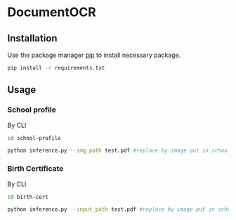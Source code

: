 # DocumentOCR

## Installation

Use the package manager [pip](https://pip.pypa.io/en/stable/) to install necessary package.

```bash
pip install -r requirements.txt
```

## Usage

### School profile

By CLI

```bash
cd school-profile

python inference.py --img_path test.pdf #replace by image put in school-profile
```

### Birth Certificate

By CLI

```bash
cd birth-cert

python inference.py --input_path test.pdf #replace by image put in school-profile
```